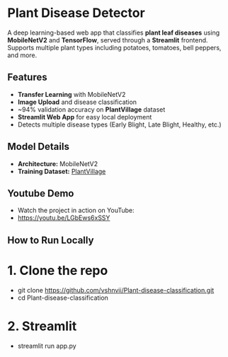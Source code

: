 # Plant Disease Detector

A deep learning-based web app that classifies **plant leaf diseases** using **MobileNetV2** and **TensorFlow**, served through a **Streamlit** frontend.  
Supports multiple plant types including potatoes, tomatoes, bell peppers, and more.

## Features

-  **Transfer Learning** with MobileNetV2
-  **Image Upload** and disease classification
-  ~94% validation accuracy on **PlantVillage** dataset
-  **Streamlit Web App** for easy local deployment
-  Detects multiple disease types (Early Blight, Late Blight, Healthy, etc.)

## Model Details

- **Architecture:** MobileNetV2
- **Training Dataset:** [PlantVillage](https://www.kaggle.com/datasets/emmarex/plantdisease)

## Youtube Demo
- Watch the project in action on YouTube:
- https://youtu.be/LGbEws6xSSY

## How to Run Locally
# 1. Clone the repo
- git clone https://github.com/vshnvii/Plant-disease-classification.git
- cd Plant-disease-classification
# 2. Streamlit
- streamlit run app.py
